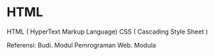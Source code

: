 # HTML
HTML ( HyperText Markup Language)
CSS ( Cascading Style Sheet )

Referensi:
Budi. Modul Pemrograman Web. Modula
